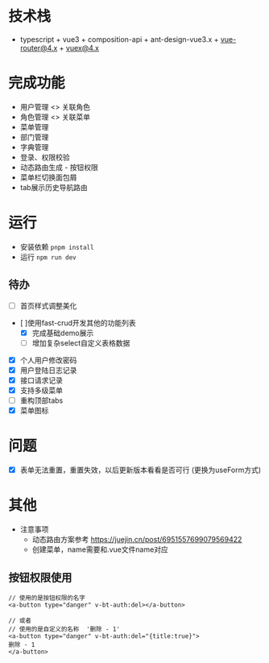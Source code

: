 # 技术栈
- typescript + vue3 + composition-api + ant-design-vue3.x + vue-router@4.x + vuex@4.x

# 完成功能

- 用户管理 <> 关联角色
- 角色管理 <> 关联菜单
- 菜单管理
- 部门管理
- 字典管理
- 登录、权限校验
- 动态路由生成 - 按钮权限
- 菜单栏切换面包屑
- tab展示历史导航路由
# 运行
- 安装依赖 `pnpm install`
- 运行 `npm run dev`

## 待办
- [ ] 首页样式调整美化
- [ ]使用fast-crud开发其他的功能列表
  - [x]  完成基础demo展示
  - [ ]  增加复杂select自定义表格数据
- [x] 个人用户修改密码
- [x] 用户登陆日志记录
- [x] 接口请求记录
- [x] 支持多级菜单
- [ ] 重构顶部tabs
- [x] 菜单图标
# 问题
- [x] 表单无法重置，重置失效，以后更新版本看看是否可行 (更换为useForm方式)
# 其他
- 注意事项
  - 动态路由方案参考 https://juejin.cn/post/6951557699079569422
  - 创建菜单，name需要和.vue文件name对应
## 按钮权限使用
```vue
// 使用的是按钮权限的名字
<a-button type="danger" v-bt-auth:del></a-button>

// 或者
// 使用的是自定义的名称  '删除 - 1'
<a-button type="danger" v-bt-auth:del="{title:true}">
删除 - 1
</a-button>
```

